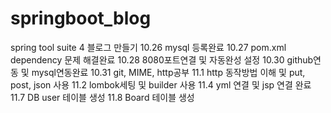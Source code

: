 # springboot_blog
spring tool suite 4
블로그 만들기
10.26 mysql 등록완료
10.27 pom.xml dependency 문제 해결완료
10.28 8080포트연결 및 자동완성 설정
10.30 github연동 및 mysql연동완료
10.31 git, MIME, http공부
11.1 http 동작방법 이해 및 put, post, json 사용
11.2 lombok세팅 및 builder 사용
11.4 yml 연결 및 jsp 연결 완료
11.7 DB user 테이블 생성
11.8 Board 테이블 생성
